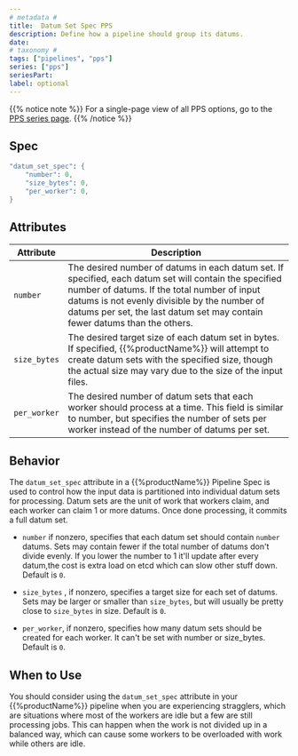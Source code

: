 ```yaml
---
# metadata # 
title:  Datum Set Spec PPS
description: Define how a pipeline should group its datums.
date: 
# taxonomy #
tags: ["pipelines", "pps"]
series: ["pps"]
seriesPart:
label: optional
---
```


{{% notice note %}}
For a single-page view of all PPS options, go to the [PPS series page](/series/pps).
{{% /notice %}}
## Spec 

```s
"datum_set_spec": {
    "number": 0,
    "size_bytes": 0,
    "per_worker": 0,
}
```

## Attributes 

|Attribute|Description|
|-|-|
|`number`| The desired number of datums in each datum set. If specified, each datum set will contain the specified number of datums. If the total number of input datums is not evenly divisible by the number of datums per set, the last datum set may contain fewer datums than the others.|
|`size_bytes`| The desired target size of each datum set in bytes. If specified, {{%productName%}} will attempt to create datum sets with the specified size, though the actual size may vary due to the size of the input files.|
|`per_worker`| The desired number of datum sets that each worker should process at a time. This field is similar to number, but specifies the number of sets per worker instead of the number of datums per set. |

## Behavior

The `datum_set_spec` attribute in a {{%productName%}} Pipeline Spec is used to control how the input data is partitioned into individual datum sets for processing. Datum sets are the unit of work that workers claim, and each worker can claim 1 or more datums. Once done processing, it commits a full datum set.

- `number` if nonzero, specifies that each datum set should contain `number` datums. Sets may contain fewer if the total number of datums don't divide evenly. If you lower the number to 1 it'll update after every datum,the cost is extra load on etcd which can slow other stuff down. Default is `0`.

- `size_bytes` , if nonzero, specifies a target size for each set of datums. Sets may be larger or smaller than `size_bytes`, but will usually be pretty close to `size_bytes` in size. Default is `0`.

- `per_worker`, if nonzero, specifies how many datum sets should be created for each worker. It can't be set with number or size_bytes. Default is `0`.


## When to Use

You should consider using the `datum_set_spec` attribute in your {{%productName%}} pipeline when you are experiencing stragglers, which are situations where most of the workers are idle but a few are still processing jobs. This can happen when the work is not divided up in a balanced way, which can cause some workers to be overloaded with work while others are idle.